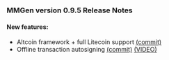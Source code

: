 ### MMGen version 0.9.5 Release Notes

#### New features:

  - Altcoin framework + full Litecoin support [(commit)](https://github.com/mmgen/mmgen/commit/35d10911596c76227b8cd6318681c6ac9dc02a42)
  - Offline transaction autosigning [(commit)](https://github.com/mmgen/mmgen/commit/8fb3efd99cc2f62e7f12f0e1f9893dd287064035) [(VIDEO)](https://github.com/mmgen/mmgen/releases/tag/autosign)

